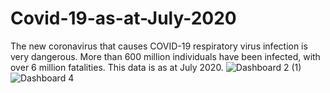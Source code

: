 # Covid-19-as-at-July-2020
The new coronavirus that causes COVID-19 respiratory virus infection is very dangerous. More than 600 million individuals have been infected, with over 6 million fatalities. This data is as at July 2020. 
![Dashboard 2 (1)](https://user-images.githubusercontent.com/113790166/197864458-2ea1c999-0bd2-460e-9058-2570c2a5c315.png)
![Dashboard 4](https://user-images.githubusercontent.com/113790166/198269541-7534ac2e-e492-4f8c-bcff-94d80cead8a8.png)
